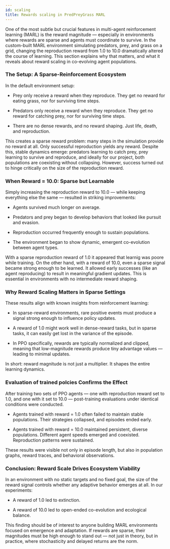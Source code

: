 ```yaml
---
id: scaling
title: Rewards scaling in PredPreyGrass MARL
---
```


One of the most subtle but crucial features in multi-agent reinforcement learning (MARL) is the reward magnitude — especially in environments where rewards are sparse and agents must coordinate to survive. In the custom-built MARL environment simulating predators, prey, and grass on a grid, changing the reproduction reward from 1.0 to 10.0 dramatically altered the course of learning. This section explains why that matters, and what it reveals about reward scaling in co-evolving agent populations.

### The Setup: A Sparse-Reinforcement Ecosystem
In the default environment setup:

- Prey only receive a reward when they reproduce. They get no reward for eating grass, nor for surviving time steps.

- Predators only receive a reward when they reproduce. They get no reward for catching prey, nor for surviving time steps.

- There are no dense rewards, and no reward shaping. Just life, death, and reproduction.

This creates a sparse reward problem: many steps in the simulation provide no reward at all. Only successful reproduction yields any reward. Despite this, stable dynamics emerge: predators learning to catch prey, prey learning to survive and reproduce, and ideally for our project, both populations are coexisting without collapsing. However, success turned out to hinge critically on the size of the reproduction reward.

### When Reward = 10.0: Sparse but Learnable

Simply increasing the reproduction reward to 10.0 — while keeping everything else the same — resulted in striking improvements:

- Agents survived much longer on average.

- Predators and prey began to develop behaviors that looked like pursuit and evasion.

- Reproduction occurred frequently enough to sustain populations.

- The environment began to show dynamic, emergent co-evolution between agent types.

With a sparse reproduction reward of 1.0 it appeared that learnig was poore while training. On the other hand, with a reward of 10.0, even a sparse signal became strong enough to be learned. It allowed early successes (like an agent reproducing) to result in meaningful gradient updates. This is essential in environments with no intermediate reward shaping.

### Why Reward Scaling Matters in Sparse Settings

These results align with known insights from reinforcement learning:

- In sparse-reward environments, rare positive events must produce a signal strong enough to influence policy updates.

- A reward of 1.0 might work well in dense-reward tasks, but in sparse tasks, it can easily get lost in the variance of the episode.

- In PPO specifically, rewards are typically normalized and clipped, meaning that low-magnitude rewards produce tiny advantage values — leading to minimal updates.

In short: reward magnitude is not just a multiplier. It shapes the entire learning dynamics.

### Evaluation of trained polcies Confirms the Effect

After training two sets of PPO agents — one with reproduction reward set to 1.0, and one with it set to 10.0 — post-training evaluations under identical conditions were conducted.

- Agents trained with reward = 1.0 often failed to maintain stable populations. Their strategies collapsed, and episodes ended early.

- Agents trained with reward = 10.0 maintained persistent, diverse populations. Different agent speeds emerged and coexisted. Reproduction patterns were sustained.

These results were visible not only in episode length, but also in population graphs, reward traces, and behavioral observations.

### Conclusion: Reward Scale Drives Ecosystem Viability

In an environment with no static targets and no fixed goal, the size of the reward signal controls whether any adaptive behavior emerges at all. In our experiments:

- A reward of 1.0 led to extinction.

- A reward of 10.0 led to open-ended co-evolution and ecological balance.

This finding should be of interest to anyone building MARL environments focused on emergence and adaptation. If rewards are sparse, their magnitudes must be high enough to stand out — not just in theory, but in practice, where stochasticity and delayed returns are the norm.